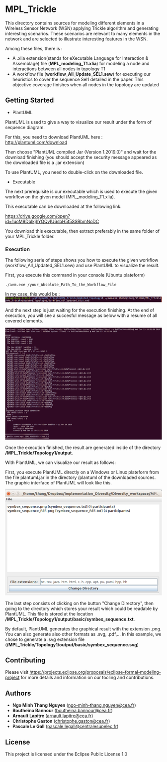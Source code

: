 # MPL_Trickle

This directory contains sources for modeling different elements in a Wireless Sensor Network (WSN) applying Trickle algorithm and generating interesting scenarios. These scenarios are relevant to many elements in the network and are selected to illustrate interesting features in the WSN.

Among these files, there is :
- A .xlia extension(stands for eXecutable Language for Interaction & Assemblage) file (**MPL_modeling_T1.xlia**) for modeling a node and interactions between all nodes in topology T1
- A workflow file (**workflow_All_Update_SEL1.sew**) for executing our heuristics to cover the sequence Sel1 detailed in the paper. This objective coverage finishes when all nodes in the topology are updated


## Getting Started

* PlantUML 

PlantUML is used to give a way to visualize our result under the form of sequence diagram. 

For this, you need to download PlantUML here : http://plantuml.com/download

Then choose "PlantUML compiled Jar (Version 1.2019.0)" and wait for the download finishing (you should accept the security message appeared as the downloaded file is a .jar extension)

To use PlantUML, you need to double-click on the downloaded file.

* Executable

The next prerequisite is our executable which is used to execute the given workflow on the given model (MPL_modeling_T1.xlia).

This executable can be downloaded at the following link.

<!---https://drive.google.com/open?id=1uoM8DbIkjhYQQyIU6sbH5t5SSBbmNoDC--->

https://drive.google.com/open?id=1uoM8DbIkjhYQQyIU6sbH5t5SSBbmNoDC

You download this executable, then extract preferably in the same folder of your MPL_Trickle folder.

### Execution

The following serie of steps shows you how to execute the given workflow (workflow_All_Updated_SEL1.sew) and use PlantUML to visualize the result.

First, you execute this command in your console (Ubuntu plateform)

```
./avm.exe /your_Absolute_Path_To_the_Workflow_File
```
In my case, this would be : 
![alt text](https://github.com/ngo-minh-thang-nguyen/MPL_Trickle/blob/master/documentation/figs/Commande_line.png)

And the next step is just waiting for the execution finishing.
At the end of execution, you will see a succesful message as below with a resume of all covered elements.

![alt text](https://github.com/ngo-minh-thang-nguyen/MPL_Trickle/blob/master/documentation/figs/Result.png)

Once the execution finished, the result are generated inside of the directory **/MPL_Trickle/Topology1/output**.

With PlantUML, we can visualize our result as follows:

First, you execute PlantUML directly on a Windows or Linux plateform from the file plantuml.jar in the directory /plantuml of the downloaded sources. The graphic interface of PlantUML will look like this.

![alt text](https://github.com/ngo-minh-thang-nguyen/MPL_Trickle/blob/master/documentation/figs/PlantUML.png)

The last step consists of clicking on the button "Change Directory", then going to the directory which stores your result which could be readable by PlantUML. This file is stored at the location **/MPL_Trickle/Topology1/output/basic/symbex_sequence.txt**.

By default, PlantUML generates the graphical result with the extension .png. You can also generate also other formats as .svg, .pdf,... In this example, we chose to generate a .svg extension file (**/MPL_Trickle/Topology1/output/basic/symbex_sequence.svg**)


<!---## Differences between theorical models and experimentation--->

<!---* **Time instrumentation**
In models experimented here, we instrumented the code in order to construct the guards on causal communications of the couple output/input action **(p!m @Z1)/(p?m @Z2)** where **p** and **m** are respectively the port and the message and **Z1** and **Z2** are the timestamp of emission and reception. For that, we create a parameter that is emitted and received by the port and this parameter denotes the timestamp of emission for an output and the timestamp of reception for an input.--->

<!---This instrumentation is presented in the following declaration of a couple of (output/input). In the workflow file:--->

<!---At line 188 , we have the declaration for output.--->

<!---![alt text](https://github.com/ngo-minh-thang-nguyen/MPL_Trickle/blob/master/documentation/figs/output.png)--->

<!---At line 100, we have the declaration for corresponding input.--->

<!---![alt text](https://github.com/ngo-minh-thang-nguyen/MPL_Trickle/blob/master/documentation/figs/input.png)--->

<!---Where **localTime** and **timeEmit** represent respectively the timestamp of emission and the timestamp of reception--->

<!---* **Time instrumentation**--->



## Contributing

Please visit https://projects.eclipse.org/proposals/eclipse-formal-modeling-project for more details and information on our tooling and contributions.


## Authors

* **Ngo Minh Thang Nguyen** (ngo-minh-thang.nguyen@cea.fr)
* **Boutheïna Bannour** (boutheina.bannour@cea.fr)
* **Arnault Lapitre** (arnault.lapitre@cea.fr)
* **Christophe Gaston** (christophe.gaston@cea.fr)
* **Pascale Le Gall** (pascale.legall@centralesupelec.fr)

## License

This project is licensed under the Eclipse Public License 1.0

